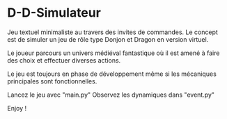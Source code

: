 # D-D-Simulateur

Jeu textuel minimaliste au travers des invites de commandes. Le concept est de simuler un jeu de rôle type Donjon et Dragon en version virtuel.

Le joueur parcours un univers médiéval fantastique où il est amené à faire des choix et effectuer diverses actions.

Le jeu est toujours en phase de développement même si les mécaniques principales sont fonctionnelles.

Lancez le jeu avec "main.py"
Observez les dynamiques dans "event.py"

Enjoy !
